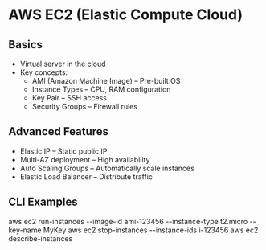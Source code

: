 # AWS EC2 (Elastic Compute Cloud)

## Basics
- Virtual server in the cloud
- Key concepts:
  - AMI (Amazon Machine Image) – Pre-built OS
  - Instance Types – CPU, RAM configuration
  - Key Pair – SSH access
  - Security Groups – Firewall rules

## Advanced Features
- Elastic IP – Static public IP
- Multi-AZ deployment – High availability
- Auto Scaling Groups – Automatically scale instances
- Elastic Load Balancer – Distribute traffic

## CLI Examples
aws ec2 run-instances --image-id ami-123456 --instance-type t2.micro --key-name MyKey
aws ec2 stop-instances --instance-ids i-123456
aws ec2 describe-instances
